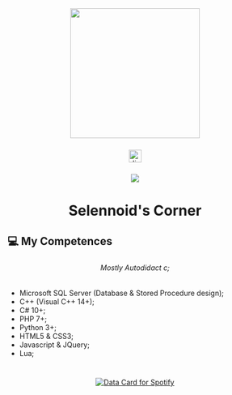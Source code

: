<div align="center">
  <img height="256" src="https://i.imgur.com/Xfs4Tcz.png"  />
</div>

###

<div align="center">
  <a href="https://discord.com/users/1352461461707952240" target="_blank">
    <img src="https://img.shields.io/static/v1?message=Discord&logo=discord&label=&color=7289DA&logoColor=white&labelColor=&style=for-the-badge" height="25" alt="discord logo"  />
  </a>
</div>

###

<div align="center">
  <img src="https://visitor-badge.laobi.icu/badge?page_id=Selennoid.Selennoid&right_color=hotpink"  />
</div>

###

<h1 align="center">Selennoid's Corner</h1>

###

<h2 align="left">💻 My Competences</h2>

###

<h6 align="center">Mostly Autodidact c;</h6>

###

- Microsoft SQL Server (Database & Stored Procedure design);
- C++ (Visual C++ 14+);
- C# 10+;
- PHP 7+;
- Python 3+;
- HTML5 & CSS3;
- Javascript & JQuery;
- Lua;

###

<br clear="both">

<div align="center">
<a href="https://data-card-for-spotify.herokuapp.com/card?user_id=g4uf0ob2kdhhy4mbv2ovp82j1">
  <img src="https://data-card-for-spotify.herokuapp.com/api/card?user_id=g4uf0ob2kdhhy4mbv2ovp82j1" alt="Data Card for Spotify">
</a>
</div>

###

